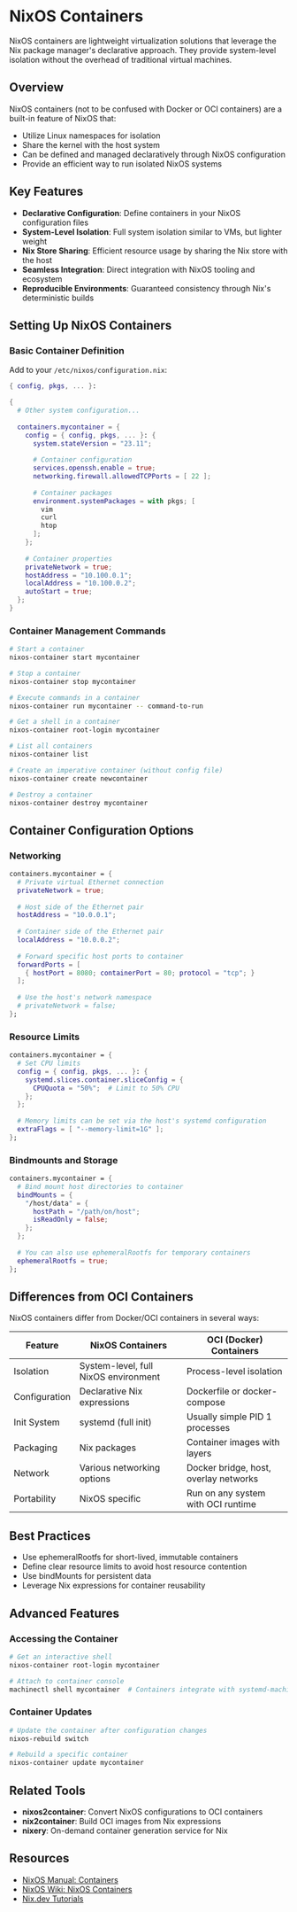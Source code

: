 # NixOS Containers

NixOS containers are lightweight virtualization solutions that leverage the Nix package manager's declarative approach. They provide system-level isolation without the overhead of traditional virtual machines.

## Overview

NixOS containers (not to be confused with Docker or OCI containers) are a built-in feature of NixOS that:

- Utilize Linux namespaces for isolation
- Share the kernel with the host system
- Can be defined and managed declaratively through NixOS configuration
- Provide an efficient way to run isolated NixOS systems

## Key Features

- **Declarative Configuration**: Define containers in your NixOS configuration files
- **System-Level Isolation**: Full system isolation similar to VMs, but lighter weight
- **Nix Store Sharing**: Efficient resource usage by sharing the Nix store with the host
- **Seamless Integration**: Direct integration with NixOS tooling and ecosystem
- **Reproducible Environments**: Guaranteed consistency through Nix's deterministic builds

## Setting Up NixOS Containers

### Basic Container Definition

Add to your `/etc/nixos/configuration.nix`:

```nix
{ config, pkgs, ... }:

{
  # Other system configuration...
  
  containers.mycontainer = {
    config = { config, pkgs, ... }: {
      system.stateVersion = "23.11";
      
      # Container configuration
      services.openssh.enable = true;
      networking.firewall.allowedTCPPorts = [ 22 ];
      
      # Container packages
      environment.systemPackages = with pkgs; [
        vim
        curl
        htop
      ];
    };
    
    # Container properties
    privateNetwork = true;
    hostAddress = "10.100.0.1";
    localAddress = "10.100.0.2";
    autoStart = true;
  };
}
```

### Container Management Commands

```bash
# Start a container
nixos-container start mycontainer

# Stop a container
nixos-container stop mycontainer

# Execute commands in a container
nixos-container run mycontainer -- command-to-run

# Get a shell in a container
nixos-container root-login mycontainer

# List all containers
nixos-container list

# Create an imperative container (without config file)
nixos-container create newcontainer

# Destroy a container
nixos-container destroy mycontainer
```

## Container Configuration Options

### Networking

```nix
containers.mycontainer = {
  # Private virtual Ethernet connection
  privateNetwork = true;
  
  # Host side of the Ethernet pair
  hostAddress = "10.0.0.1";
  
  # Container side of the Ethernet pair
  localAddress = "10.0.0.2";
  
  # Forward specific host ports to container
  forwardPorts = [
    { hostPort = 8080; containerPort = 80; protocol = "tcp"; }
  ];
  
  # Use the host's network namespace
  # privateNetwork = false;
};
```

### Resource Limits

```nix
containers.mycontainer = {
  # Set CPU limits
  config = { config, pkgs, ... }: {
    systemd.slices.container.sliceConfig = {
      CPUQuota = "50%";  # Limit to 50% CPU
    };
  };
  
  # Memory limits can be set via the host's systemd configuration
  extraFlags = [ "--memory-limit=1G" ];
};
```

### Bindmounts and Storage

```nix
containers.mycontainer = {
  # Bind mount host directories to container
  bindMounts = {
    "/host/data" = {
      hostPath = "/path/on/host";
      isReadOnly = false;
    };
  };
  
  # You can also use ephemeralRootfs for temporary containers
  ephemeralRootfs = true;
};
```

## Differences from OCI Containers

NixOS containers differ from Docker/OCI containers in several ways:

| Feature | NixOS Containers | OCI (Docker) Containers |
|---------|------------------|-------------------------|
| Isolation | System-level, full NixOS environment | Process-level isolation |
| Configuration | Declarative Nix expressions | Dockerfile or docker-compose |
| Init System | systemd (full init) | Usually simple PID 1 processes |
| Packaging | Nix packages | Container images with layers |
| Network | Various networking options | Docker bridge, host, overlay networks |
| Portability | NixOS specific | Run on any system with OCI runtime |

## Best Practices

- Use ephemeralRootfs for short-lived, immutable containers
- Define clear resource limits to avoid host resource contention
- Use bindMounts for persistent data
- Leverage Nix expressions for container reusability

## Advanced Features

### Accessing the Container

```bash
# Get an interactive shell
nixos-container root-login mycontainer

# Attach to container console
machinectl shell mycontainer  # Containers integrate with systemd-machined
```

### Container Updates

```bash
# Update the container after configuration changes
nixos-rebuild switch

# Rebuild a specific container
nixos-container update mycontainer
```

## Related Tools

- **nixos2container**: Convert NixOS configurations to OCI containers
- **nix2container**: Build OCI images from Nix expressions
- **nixery**: On-demand container generation service for Nix

## Resources

- [NixOS Manual: Containers](https://nixos.org/manual/nixos/stable/#ch-containers)
- [NixOS Wiki: NixOS Containers](https://nixos.wiki/wiki/NixOS_Containers)
- [Nix.dev Tutorials](https://nix.dev/)